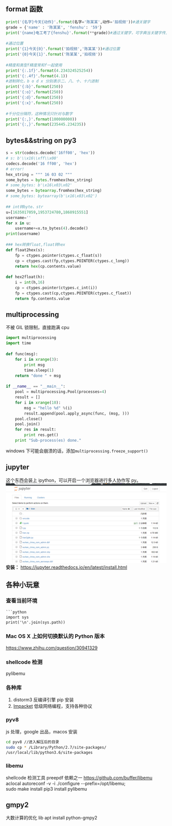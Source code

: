 ## format 函数

```py
print('{名字}今天{动作}'.format(名字='陈某某',动作='拍视频'))#通关键字
grade = {'name' : '陈某某', 'fenshu': '59'}
print('{name}电工考了{fenshu}'.format(**grade))#通过关键字，可字典当关键字传入值时，在字典前加**即可

#通过位置
print('{1}今天{0}'.format('拍视频','陈某某'))#通过位置
print('{0}今天{1}'.format('陈某某','拍视频'))

#精度和类型f精度常和f一起使用
print('{:.1f}'.format(4.234324525254))
print('{:.4f}'.format(4.1))
#进制转化，b o d x 分别表示二、八、十、十六进制
print('{:b}'.format(250))
print('{:o}'.format(250))
print('{:d}'.format(250))
print('{:x}'.format(250))

#千分位分隔符，这种情况只针对与数字
print('{:,}'.format(100000000))
print('{:,}'.format(235445.234235))
```

## bytes&&string on py3

```py
s = str(codecs.decode('16ff00', 'hex'))
# s: b'\\x16\\xff\\x00'
codecs.decode('16 ff00', 'hex')
# error!
hex_string = """ 16 03 02 """
some_bytes = bytes.fromhex(hex_string)
# some_bytes: b'\x16\x03\x02'
some_bytes = bytearray.fromhex(hex_string)
# some_bytes: bytearray(b'\x16\x03\x02')

## int转byte、str
u=[1635017059,1953724780,1868915551]
username=''
for x in u:
    username+=x.to_bytes(4).decode()
print(username)

### hex转换float,float转hex
def float2hex(s):
    fp = ctypes.pointer(ctypes.c_float(s))
    cp = ctypes.cast(fp,ctypes.POINTER(ctypes.c_long))
    return hex(cp.contents.value)

def hex2float(h):
    i = int(h,16)
    cp = ctypes.pointer(ctypes.c_int(i))
    fp = ctypes.cast(cp,ctypes.POINTER(ctypes.c_float))
    return fp.contents.value
```

## multiprocessing

不被 GIL 锁限制，直接跑满 cpu

```py
import multiprocessing
import time

def func(msg):
    for i in xrange(3):
        print msg
        time.sleep(1)
    return "done " + msg

if __name__ == "__main__":
    pool = multiprocessing.Pool(processes=4)
    result = []
    for i in xrange(10):
        msg = "hello %d" %(i)
        result.append(pool.apply_async(func, (msg, )))
    pool.close()
    pool.join()
    for res in result:
        print res.get()
    print "Sub-process(es) done."
```

windows 下可能会崩溃的话，添加`multiprocessing.freeze_support()`

## jupyter

这个东西会装上 ipython，可以开启一个浏览器进行多人协作写 py。
![jupyter](2019-01-04-19-42-34.png)
**安装：** https://jupyter.readthedocs.io/en/latest/install.html

## 各种小玩意

### 查看当前环境

````
```python
import sys
print('\n'.join(sys.path))
````

### Mac OS X 上如何切换默认的 Python 版本

https://www.zhihu.com/question/30941329

### shellcode 检测

pylibemu

### 各种库

1. distorm3 反编译引擎 pip 安装
2. [Impacket](https://www.freebuf.com/sectool/175208.html) 低级网络编程，支持各种协议

### pyv8

js 处理，google 出品，macos 安装

[](https://github.com/emmetio/pyv8-binaries/)

```bash
cd pyv8 //进入解压后的目录
sudo cp * /Library/Python/2.7/site-packages/
/usr/local/lib/python3.6/site-packages
```

### libemu

shellcode 检测工具 preepdf 依赖之一
https://github.com/buffer/libemu
aclocal
autoreconf -v -i
./configure --prefix=/opt/libemu;  
sudo make install
pip3 install pylibemu

## gmpy2

大数计算的优化 lib
apt install python-gmpy2
